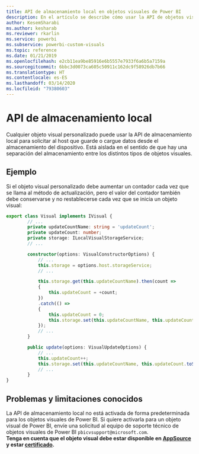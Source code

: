 ```yaml
---
title: API de almacenamiento local en objetos visuales de Power BI
description: En el artículo se describe cómo usar la API de objetos visuales de Power BI para obtener acceso al almacenamiento local del explorador
author: KesemSharabi
ms.author: kesharab
ms.reviewer: rkarlin
ms.service: powerbi
ms.subservice: powerbi-custom-visuals
ms.topic: reference
ms.date: 01/21/2019
ms.openlocfilehash: e2cb11ea9be85916e6b5557e7933f6a6b5a7159a
ms.sourcegitcommit: 6bbc3d0073ca605c50911c162dc9f58926db7b66
ms.translationtype: HT
ms.contentlocale: es-ES
ms.lasthandoff: 03/14/2020
ms.locfileid: "79380603"
---
```

# <a name="local-storage-api"></a>API de almacenamiento local

Cualquier objeto visual personalizado puede usar la API de almacenamiento local para solicitar al host que guarde o cargue datos desde el almacenamiento del dispositivo. Está aislada en el sentido de que hay una separación del almacenamiento entre los distintos tipos de objetos visuales.

## <a name="sample"></a>Ejemplo

Si el objeto visual personalizado debe aumentar un contador cada vez que se llama al método de actualización, pero el valor del contador también debe conservarse y no restablecerse cada vez que se inicia un objeto visual:

```typescript
export class Visual implements IVisual {
        // ...
        private updateCountName: string = 'updateCount';
        private updateCount: number;
        private storage: ILocalVisualStorageService;
        // ...

        constructor(options: VisualConstructorOptions) {
            // ...
            this.storage = options.host.storageService;
            // ...

            this.storage.get(this.updateCountName).then(count =>
            {
                this.updateCount = +count;
            })
            .catch(() =>
            {
                this.updateCount = 0;
                this.storage.set(this.updateCountName, this.updateCount.toString());
            });
            // ...
        }

        public update(options: VisualUpdateOptions) {
            // ...
            this.updateCount++;
            this.storage.set(this.updateCountName, this.updateCount.toString());
            // ...
        }
}
```

## <a name="known-limitations-and-issues"></a>Problemas y limitaciones conocidos

La API de almacenamiento local no está activada de forma predeterminada para los objetos visuales de Power BI. Si quiere activarla para un objeto visual de Power BI, envíe una solicitud al equipo de soporte técnico de objetos visuales de Power BI `pbicvsupport@microsoft.com`.  
**Tenga en cuenta que el objeto visual debe estar disponible en [AppSource](https://appsource.microsoft.com/en-us/marketplace/apps?product=power-bi-visuals) y estar [certificado](https://powerbi.microsoft.com/en-us/documentation/powerbi-custom-visuals-certified/).**
